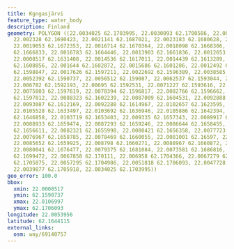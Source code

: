 ```yaml
---
title: Kgngasjärvi
feature_type: water_body
description: Finland
geometry: POLYGON ((22.0034025 62.1703995, 22.0030093 62.1700586, 22.0028746 62.1695347,
  22.002328 62.1690423, 22.0021141 62.1687021, 22.0023183 62.1680628, 22.0020475 62.1673597,
  22.0019053 62.1672353, 22.0016714 62.1670364, 22.0018098 62.1668306, 22.0018763
  62.1666833, 22.0016783 62.1664446, 22.0013903 62.1661836, 22.0012653 62.1649726,
  22.0008517 62.1631408, 22.0014536 62.1617011, 22.0014439 62.1613289, 22.0012626
  62.1608056, 22.001644 62.1602872, 22.0015686 62.1601286, 22.0012492 62.16003, 22.0014525
  62.1598847, 22.0017626 62.1597211, 22.0022692 62.1596389, 22.0038585 62.159381,
  22.0052392 62.1590737, 22.0056512 62.159087, 22.0062537 62.1593044, 22.0065621 62.1592724,
  22.006782 62.1592193, 22.00695 62.1592531, 22.0071227 62.1593616, 22.0073104 62.159691,
  22.0075803 62.1597619, 22.0078394 62.1596817, 22.0082766 62.1596662, 22.0087894
  62.1597812, 22.0088323 62.1602239, 22.0087009 62.1604531, 22.0092888 62.160875,
  22.0093087 62.1612169, 22.0092288 62.1614967, 22.0102657 62.1623595, 22.010498 62.1628506,
  22.0105528 62.1633497, 22.0103692 62.1636946, 22.0105886 62.1642394, 22.0106997
  62.1646858, 22.0103719 62.1653403, 22.009335 62.1657343, 22.0089917 62.1659672,
  22.0088933 62.1659474, 22.0087293 62.1659246, 22.0086644 62.1658455, 22.0084649
  62.1656611, 22.0082321 62.1655998, 22.0080421 62.1656358, 22.0077723 62.165748,
  22.0076967 62.1658785, 22.0078469 62.1660055, 22.0081001 62.16597, 22.0084212 62.1660172,
  22.0085652 62.1659925, 22.008798 62.1660271, 22.0088967 62.1660872, 22.0087926 62.1664867,
  22.0080041 62.1676477, 22.0079375 62.1681084, 22.0073581 62.1686816, 22.0067922
  62.1699472, 22.0067858 62.170111, 22.006958 62.1704366, 22.0067279 62.1705297, 22.0061877
  62.1705875, 22.0057295 62.1704986, 22.0051818 62.1706093, 22.0047728 62.1706053,
  22.0039877 62.1705918, 22.0034025 62.1703995))
geo_error: 100.0
bbox:
  xmin: 22.0008517
  ymin: 62.1590737
  xmax: 22.0106997
  ymax: 62.1706093
longitude: 22.0053956
latitude: 62.1644115
external_links:
  osm: way/69140757
---
```

